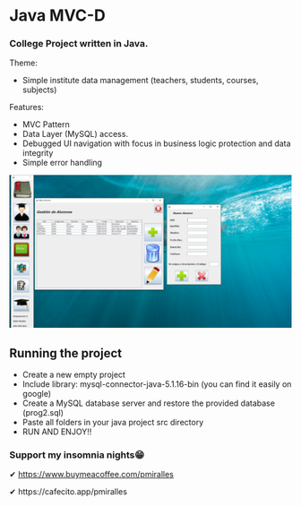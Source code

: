 # Java MVC-D

### College Project written in Java.

Theme:
- Simple institute data management (teachers, students, courses, subjects)

Features: 
- MVC Pattern 
- Data Layer (MySQL) access.
- Debugged UI navigation with focus in business logic protection and data integrity
- Simple error handling


<a href="https://github.com/p-miralles/my-images/blob/main/ProyFinalProgII.PNG?raw=true"> <img width="1200px" alt="completeMenu" src="https://github.com/p-miralles/my-images/blob/main/ProyFinalProgII.PNG?raw=true" /></a> 


## Running the project
- Create a new empty project
- Include library:  mysql-connector-java-5.1.16-bin (you can find it easily on google)
- Create a MySQL database server and restore the provided database (prog2.sql)
- Paste all folders in your java project src directory
- RUN AND ENJOY!!




### Support my insomnia nights😁
✔ https://www.buymeacoffee.com/pmiralles
<p>✔ https://cafecito.app/pmiralles</p>
